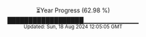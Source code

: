 <p align="center">
⏳Year Progress (62.98 %)<br>
██████████████████▁▁▁▁▁▁▁▁▁▁▁▁ <br>
<sub>Updated: Sun, 18 Aug 2024 12:05:05 GMT</sub>
</p>


